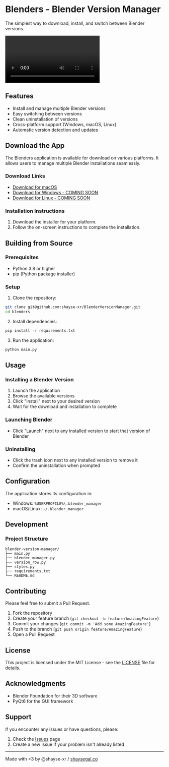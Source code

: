 # Blenders - Blender Version Manager

The simplest way to download, install, and switch between Blender versions.

![Blender Version Manager Screenshot](blenders.mov)

## Features

- Install and manage multiple Blender versions
- Easy switching between versions
- Clean uninstallation of versions
- Cross-platform support (Windows, macOS, Linux)
- Automatic version detection and updates

## Download the App

The Blenders application is available for download on various platforms. It allows users to manage multiple Blender installations seamlessly.

### Download Links
- [Download for macOS](https://github.com/yourusername/blenders/releases/latest)
- [Download for Windows - COMING SOON](https://github.com/yourusername/blenders/releases/latest)
- [Download for Linux - COMING SOON](https://github.com/yourusername/blenders/releases/latest)

### Installation Instructions
1. Download the installer for your platform.
2. Follow the on-screen instructions to complete the installation.

## Building from Source

### Prerequisites
- Python 3.8 or higher
- pip (Python package installer)

### Setup
1. Clone the repository:
```bash
git clone git@github.com:shayse-xr/BlenderVersionManager.git
cd blenders
```

2. Install dependencies:
```bash
pip install -r requirements.txt
```

3. Run the application:
```bash
python main.py
```

## Usage

### Installing a Blender Version
1. Launch the application
2. Browse the available versions
3. Click "Install" next to your desired version
4. Wait for the download and installation to complete

### Launching Blender
- Click "Launch" next to any installed version to start that version of Blender

### Uninstalling
- Click the trash icon next to any installed version to remove it
- Confirm the uninstallation when prompted

## Configuration

The application stores its configuration in:
- Windows: `%USERPROFILE%\.blender_manager`
- macOS/Linux: `~/.blender_manager`

## Development

### Project Structure
```
blender-version-manager/
├── main.py
├── blender_manager.py
├── version_row.py
├── styles.py
├── requirements.txt
└── README.md
```

## Contributing

Please feel free to submit a Pull Request.

1. Fork the repository
2. Create your feature branch (`git checkout -b feature/AmazingFeature`)
3. Commit your changes (`git commit -m 'Add some AmazingFeature'`)
4. Push to the branch (`git push origin feature/AmazingFeature`)
5. Open a Pull Request

## License

This project is licensed under the MIT License - see the [LICENSE](LICENSE) file for details.

## Acknowledgments

- Blender Foundation for their 3D software
- PyQt6 for the GUI framework

## Support

If you encounter any issues or have questions, please:
1. Check the [Issues](https://github.com/shayse-xr/BlenderVersionManager/issues) page
2. Create a new issue if your problem isn't already listed

---

Made with <3 by @shayse-xr / [shaysegal.co](https://shaysegal.co)

